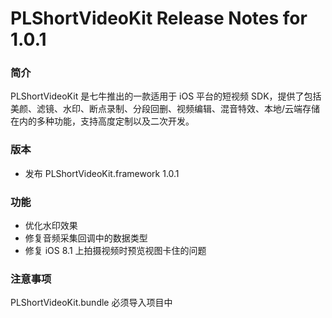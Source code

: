 # PLShortVideoKit Release Notes for 1.0.1

### 简介
PLShortVideoKit 是七牛推出的一款适用于 iOS 平台的短视频 SDK，提供了包括美颜、滤镜、水印、断点录制、分段回删、视频编辑、混音特效、本地/云端存储在内的多种功能，支持高度定制以及二次开发。

### 版本
* 发布 PLShortVideoKit.framework 1.0.1

### 功能
* 优化水印效果
* 修复音频采集回调中的数据类型
* 修复 iOS 8.1 上拍摄视频时预览视图卡住的问题

### 注意事项
PLShortVideoKit.bundle 必须导入项目中